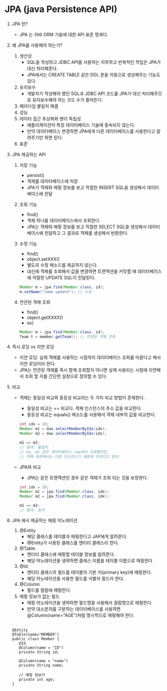 # JPA (java Persistence API)
1. JPA 란?
   - JPA 는 자바 ORM 기술에 대한 API 표준 명세다.
2. 왜 JPA를 사용해야 하는가?
   1. 생산성
      - SQL을 작성하고 JDBC API를 사용하는 지루하고 반복적인 작업은 JPA가 대신 처리해준다.
      - JPA에서는 CREATE TABLE 같은 DDL 문을 자동으로 생성해주는 기능도 있다.
   2. 유지보수
      - 개발자가 작성해야 했던 SQL과 JDBC API 코드를 JPA가 대신 처리해주므로 유지보수해야 하는 코드 수가 줄어든다.
   3. 패러다임 불일치 해결
   4. 성능
   5. 데이터 접근 추상화와 벤더 독립성
      - 애플리케이션이 특정 데이터베이스 기술에 종속되지 않는다.
      - 만약 데이터베이스 변경하면 JPA에게 다른 데이터베이스를 사용한다고 알려주기만 하면 된다.
   6. 표준
3. JPA 제공하는 API
    1. 저장 기능
        - persist()
        - 객체를 데이터베이스에 저장
        - JPA가 객체와 매핑 정보를 보고 적절한 INSERT SQL을 생성해서 데이터베이스에 전달
    2. 조회 기능
        - find()
        - 객체 하나를 데이터베이스에서 조회한다.
        - JPA는 객체와 매핑 정보를 보고 적절한 SELECT SQL을 생성해서 데이터베이스에 전달하고 그 결과로 객체를 생성해서 반환한다.
    3. 수정 기능
        - find()
        - object.setXXX()
        - 별도의 수정 메소드를 제공하지 않는다.
        - 대신에 객체를 조회해서 값을 변경하면 트랜잭션을 커밋할 때 데이터베이스에 적절한 UPDATE SQL이 전달된다.
        
        ```java
        Member m = jpa.find(Member.class, id);
        m.setName("name update"); // 수정
        ```
        
    4. 연관된 객체 조회
        - find()
        - object.getXXXX()
        - ex)
        
        ```java
        Member m = jpa.find(Member.class, id);
        Team t = member.getTeam(); // 연관된 객체 조회
        ```
        
4. 즉시 로딩 vs 지연 로딩
    - 지연 로딩: 실제 객체를 사용하는 시점까지 데이터베이스 조회를 미룬다고 해서 지연 로딩이라 한다.
    - JPA는 연관된 객체를 즉시 함께 조회할지 아니면 실제 사용되는 시점에 지연해서 조회 할 지를 간단한 설정으로 정의할 수 있다.
5. 비교
    - 객체는 동일성 비교와 동등성 비교라는 두 가지 비교 방법이 존재한다.
        - 동일성 비교는 == 비교다. 객체 인스턴스의 주소 값을 비교한다.
        - 동등성 비교는 equals() 메소드를 사용해서 객체 내부의 값을 비교한다.
        
        ```java
        int idx = 10;
        Member m1 = dao.selectMemberByIdx(idx);
        Member m2 = dao.selectMemberByIdx(idx);
        
        m1 == m2; 
        // 결과: 불일치
        // m1, m2 같은 데이터베이스 row에서 조회했지만, 
        // 객체 측면에서는 다른 인스턴스기 때문에 다르다고 판단.
        ```
        
    - JPA와 비교
        - JPA는 같은 트랜잭션인 경우 같은 객체가 조회 되는 것을 보장한다.
        
        ```java
        int idx = 10;
        Member m1 = jpa.find(Member.class, idx);
        Member m2 = jpa.find(Member.class, idx);
        
        m1 == m2;
        // 결과: 일치
        ```
        
6. JPA 에서 제공하는 매핑 어노테이션
   1. @Entity
      - 해당 클래스를 테이블과 매핑한다고 JAP에게 알려준다.
      - @Entity가 사용된 클래스를 엔티티 클래스라 한다.
   2. @Table
      - 엔티티 클래스에 매핑할 테이블 정보를 알려준다.
      - 해당 어노테이션을 생략하면 클래스 이름을 테이블 이름으로 매핑한다
   3. @Id
      - 엔티티 클래스의 필드를 테이블의 기본 키(primary key)에 매핑한다.
      - 해당 어노테이션을 사용한 필드를 식별자 필드라 한다.
   4. @Column
      - 필드를 컬럼에 매핑한다.
   5. 매핑 정보가 없는 필드
      - 매핑 어노테이션을 생략하면 필드명을 사용해서 컬럼명으로 매핑한다.
      - 만약 대소문자를 구분하는 데이터베이스를 사용하면 @Column(name="AGE")처럼 명시적으로 매핑해야 한다.
      <br>
   ```
   @Entity
   @Table(name="MEMBER")
   public class Member {
      @Id
      @Column(name = "ID")
      private String id;

      @Column(name = "name")
      private String name;

      // 매핑 정보가 
      private int age;
   }
   ```
